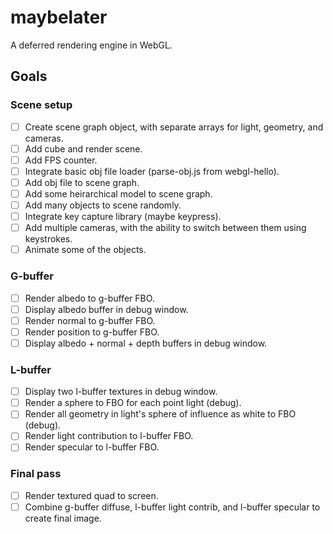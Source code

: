 # maybelater
A deferred rendering engine in WebGL.

## Goals
### Scene setup
- [ ] Create scene graph object, with separate arrays for light, geometry, and cameras.
- [ ] Add cube and render scene.
- [ ] Add FPS counter.
- [ ] Integrate basic obj file loader (parse-obj.js from webgl-hello).
- [ ] Add obj file to scene graph.
- [ ] Add some heirarchical model to scene graph.
- [ ] Add many objects to scene randomly.
- [ ] Integrate key capture library (maybe keypress).
- [ ] Add multiple cameras, with the ability to switch between them using keystrokes.
- [ ] Animate some of the objects.

### G-buffer
- [ ] Render albedo to g-buffer FBO.
- [ ] Display albedo buffer in debug window.
- [ ] Render normal to g-buffer FBO.
- [ ] Render position to g-buffer FBO.
- [ ] Display albedo + normal + depth buffers in debug window.

### L-buffer
- [ ] Display two l-buffer textures in debug window.
- [ ] Render a sphere to FBO for each point light (debug).
- [ ] Render all geometry in light's sphere of influence as white to FBO (debug).
- [ ] Render light contribution to l-buffer FBO.
- [ ] Render specular to l-buffer FBO.

### Final pass
- [ ] Render textured quad to screen.
- [ ] Combine g-buffer diffuse, l-buffer light contrib, and l-buffer specular to create final image.
